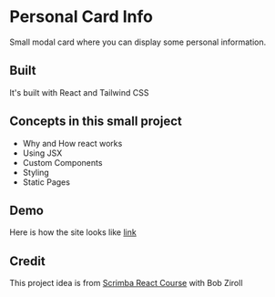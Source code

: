 # Personal Card Info

Small modal card where you can display some personal information.

## Built

It's built with React and Tailwind CSS

## Concepts in this small project

- Why and How react works
- Using JSX
- Custom Components
- Styling
- Static Pages

## Demo

Here is how the site looks like
[link](modalcard-mockup.netlify.app)

## Credit

This project idea is from [Scrimba React Course](https://scrimba.com/learn/learnreact) with Bob Ziroll
